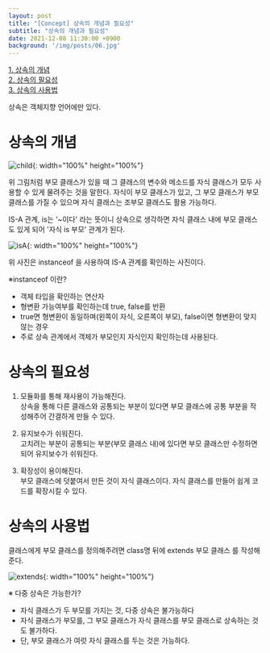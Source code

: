 ```yaml
---
layout: post
title: "[Concept] 상속의 개념과 필요성"
subtitle: "상속의 개념과 필요성"
date: 2021-12-08 11:30:00 +0900
background: '/img/posts/06.jpg'
---
```


[1. 상속의 개념](#상속의-개념)  
[2. 상속의 필요성](#상속의-필요성)  
[3. 상속의 사용법](#상속의-사용법)

상속은 객체지향 언어에만 있다.

# 상속의 개념
![child]({{site.baseurl}}img/post_twelve/child.png){: width="100%" height="100%"}

위 그림처럼 부모 클래스가 있을 때 그 클래스의 변수와 메소드를 자식 클래스가 모두 사용할 수 있게 물려주는 것을 말한다. 자식이 부모 클래스가 있고, 그 부모 클래스가 부모 클래스를 가질 수 있으며 자식 클래스는 조부모 클래스도 활용 가능하다.

IS-A 관계, is는 '~이다' 라는 뜻이니 상속으로 생각하면 자식 클래스 내에 부모 클래스도 있게 되어 '자식 is 부모' 관계가 된다.

![isA]({{site.baseurl}}img/post_twelve/isA.png){: width="100%" height="100%"}

위 사진은 instanceof 을 사용하여 IS-A 관계를 확인하는 사진이다. 

※instanceof 이란?
- 객체 타입을 확인하는 연산자
- 형변환 가능여부를 확인하는데 true, false를 반환
-  true면 형변환이 동일하며(왼쪽이 자식, 오른쪽이 부모), false이면 형변환이 맞지 않는 경우
- 주로 상속 관계에서 객체가 부모인지 자식인지 확인하는데 사용된다.

# 상속의 필요성
1. 모듈화를 통해 재사용이 가능해진다.  
상속을 통해 다른 클래스와 공통되는 부분이 있다면 부모 클래스에 공통 부분을 작성해주어 간결하게 만들 수 있다.

2. 유지보수가 쉬워진다.  
고치려는 부분이 공통되는 부분(부모 클래스 내)에 있다면 부모 클래스만 수정하면 되어 유지보수가 쉬워진다.

3. 확장성이 용이해진다.  
부모 클래스에 덧붙여서 만든 것이 자식 클래스이다. 자식 클래스를 만들어 쉽게 코드를 확장시킬 수 있다.

# 상속의 사용법
클래스에게 부모 클래스를 정의해주려면 class명 뒤에 extends 부모 클래스 를 작성해준다.

![extends]({{site.baseurl}}img/post_twelve/extends.png){: width="100%" height="100%"}

※ 다중 상속은 가능한가?
- 자식 클래스가 두 부모를 가지는 것, 다중 상속은 불가능하다
- 자식 클래스가 부모를, 그 부모 클래스가 자식 클래스를 부모 클래스로 상속하는 것도 불가하다.
- 단, 부모 클래스가 여럿 자식 클래스를 두는 것은 가능하다.